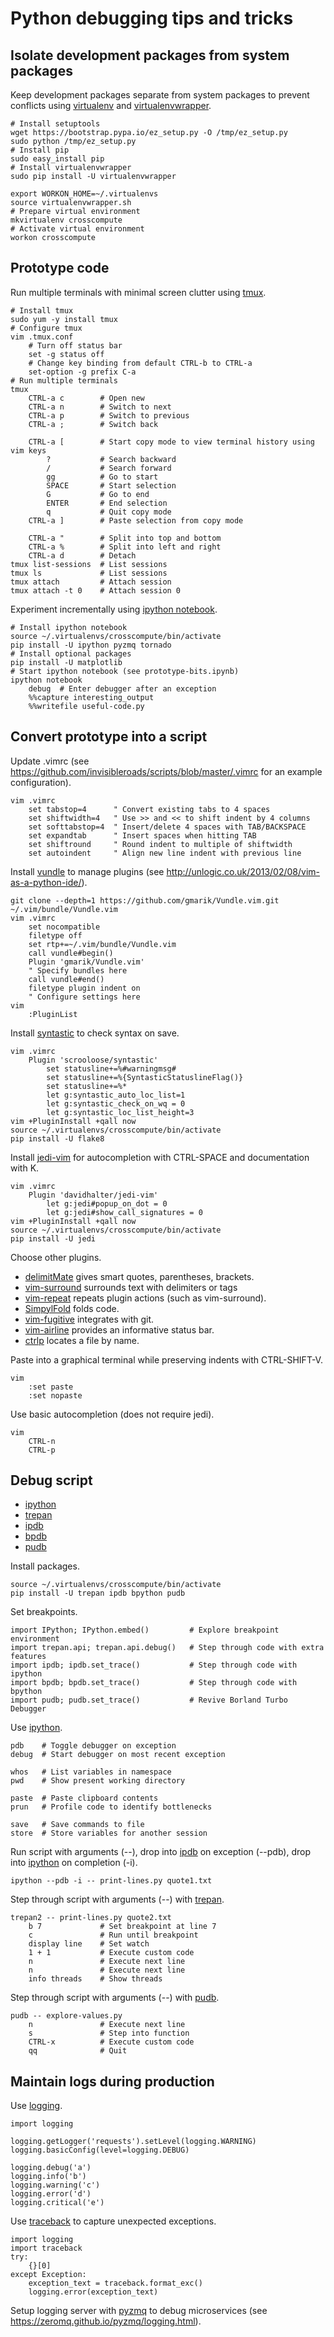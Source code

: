 Python debugging tips and tricks
================================



Isolate development packages from system packages
-------------------------------------------------
Keep development packages separate from system packages to prevent conflicts using [virtualenv](https://virtualenv.pypa.io/en/latest/) and [virtualenvwrapper](https://virtualenvwrapper.readthedocs.org/en/latest/).

    # Install setuptools
    wget https://bootstrap.pypa.io/ez_setup.py -O /tmp/ez_setup.py
    sudo python /tmp/ez_setup.py
    # Install pip
    sudo easy_install pip
    # Install virtualenvwrapper
    sudo pip install -U virtualenvwrapper

    export WORKON_HOME=~/.virtualenvs
    source virtualenvwrapper.sh
    # Prepare virtual environment
    mkvirtualenv crosscompute
    # Activate virtual environment
    workon crosscompute



Prototype code
--------------
Run multiple terminals with minimal screen clutter using [tmux](http://www.openbsd.org/cgi-bin/man.cgi/OpenBSD-current/man1/tmux.1).

    # Install tmux
    sudo yum -y install tmux
    # Configure tmux
    vim .tmux.conf
        # Turn off status bar
        set -g status off
        # Change key binding from default CTRL-b to CTRL-a
        set-option -g prefix C-a
    # Run multiple terminals
    tmux
        CTRL-a c        # Open new
        CTRL-a n        # Switch to next
        CTRL-a p        # Switch to previous
        CTRL-a ;        # Switch back

        CTRL-a [        # Start copy mode to view terminal history using vim keys
            ?           # Search backward
            /           # Search forward
            gg          # Go to start
            SPACE       # Start selection
            G           # Go to end
            ENTER       # End selection
            q           # Quit copy mode
        CTRL-a ]        # Paste selection from copy mode

        CTRL-a "        # Split into top and bottom
        CTRL-a %        # Split into left and right
        CTRL-a d        # Detach
    tmux list-sessions  # List sessions
    tmux ls             # List sessions
    tmux attach         # Attach session
    tmux attach -t 0    # Attach session 0

Experiment incrementally using [ipython notebook](http://ipython.org/notebook.html).

    # Install ipython notebook
    source ~/.virtualenvs/crosscompute/bin/activate
    pip install -U ipython pyzmq tornado
    # Install optional packages
    pip install -U matplotlib
    # Start ipython notebook (see prototype-bits.ipynb)
    ipython notebook
        debug  # Enter debugger after an exception
        %%capture interesting_output
        %%writefile useful-code.py



Convert prototype into a script
-------------------------------
Update .vimrc (see https://github.com/invisibleroads/scripts/blob/master/.vimrc for an example configuration).

    vim .vimrc
        set tabstop=4      " Convert existing tabs to 4 spaces
        set shiftwidth=4   " Use >> and << to shift indent by 4 columns
        set softtabstop=4  " Insert/delete 4 spaces with TAB/BACKSPACE
        set expandtab      " Insert spaces when hitting TAB
        set shiftround     " Round indent to multiple of shiftwidth
        set autoindent     " Align new line indent with previous line

Install [vundle](https://github.com/gmarik/Vundle.vim) to manage plugins (see http://unlogic.co.uk/2013/02/08/vim-as-a-python-ide/).

    git clone --depth=1 https://github.com/gmarik/Vundle.vim.git ~/.vim/bundle/Vundle.vim
    vim .vimrc
        set nocompatible
        filetype off
        set rtp+=~/.vim/bundle/Vundle.vim
        call vundle#begin()
        Plugin 'gmarik/Vundle.vim'
        " Specify bundles here
        call vundle#end()
        filetype plugin indent on
        " Configure settings here
    vim
        :PluginList

Install [syntastic](https://github.com/scrooloose/syntastic) to check syntax on save.

    vim .vimrc
        Plugin 'scrooloose/syntastic'
            set statusline+=%#warningmsg#
            set statusline+=%{SyntasticStatuslineFlag()}
            set statusline+=%*
            let g:syntastic_auto_loc_list=1
            let g:syntastic_check_on_wq = 0
            let g:syntastic_loc_list_height=3
    vim +PluginInstall +qall now
    source ~/.virtualenvs/crosscompute/bin/activate
    pip install -U flake8

Install [jedi-vim](https://github.com/davidhalter/jedi-vim) for autocompletion with CTRL-SPACE and documentation with K.

    vim .vimrc
        Plugin 'davidhalter/jedi-vim'
            let g:jedi#popup_on_dot = 0
            let g:jedi#show_call_signatures = 0
    vim +PluginInstall +qall now
    source ~/.virtualenvs/crosscompute/bin/activate
    pip install -U jedi

Choose other plugins.

- [delimitMate](https://github.com/Raimondi/delimitMate) gives smart quotes, parentheses, brackets.
- [vim-surround](https://github.com/tpope/vim-surround) surrounds text with delimiters or tags
- [vim-repeat](https://github.com/tpope/vim-repeat) repeats plugin actions (such as vim-surround).
- [SimpylFold](https://github.com/tmhedberg/SimpylFold) folds code.
- [vim-fugitive](https://github.com/tpope/vim-fugitive) integrates with git.
- [vim-airline](https://github.com/bling/vim-airline) provides an informative status bar.
- [ctrlp](https://github.com/kien/ctrlp.vim) locates a file by name.

Paste into a graphical terminal while preserving indents with CTRL-SHIFT-V.

    vim
        :set paste
        :set nopaste

Use basic autocompletion (does not require jedi).

    vim
        CTRL-n
        CTRL-p



Debug script
------------
- [ipython](http://ipython.org/ipython-doc/stable/interactive/index.html)
- [trepan](https://github.com/rocky/python2-trepan/wiki/Tutorial)
- [ipdb](https://pypi.python.org/pypi/ipdb)
- [bpdb](http://docs.bpython-interpreter.org/bpdb.html)
- [pudb](https://pypi.python.org/pypi/pudb)

Install packages.

    source ~/.virtualenvs/crosscompute/bin/activate
    pip install -U trepan ipdb bpython pudb

Set breakpoints.

    import IPython; IPython.embed()         # Explore breakpoint environment
    import trepan.api; trepan.api.debug()   # Step through code with extra features
    import ipdb; ipdb.set_trace()           # Step through code with ipython
    import bpdb; bpdb.set_trace()           # Step through code with bpython
    import pudb; pudb.set_trace()           # Revive Borland Turbo Debugger

Use [ipython](http://ipython.org/ipython-doc/stable/interactive/index.html).

    pdb    # Toggle debugger on exception
    debug  # Start debugger on most recent exception

    whos   # List variables in namespace
    pwd    # Show present working directory

    paste  # Paste clipboard contents
    prun   # Profile code to identify bottlenecks

    save   # Save commands to file
    store  # Store variables for another session

Run script with arguments (--), drop into [ipdb](https://pypi.python.org/pypi/ipdb) on exception (--pdb), drop into [ipython](https://pypi.python.org/pypi/ipython) on completion (-i).

    ipython --pdb -i -- print-lines.py quote1.txt

Step through script with arguments (--) with [trepan](https://pypi.python.org/pypi/trepan).

    trepan2 -- print-lines.py quote2.txt
        b 7             # Set breakpoint at line 7
        c               # Run until breakpoint
        display line    # Set watch
        1 + 1           # Execute custom code
        n               # Execute next line
        n               # Execute next line
        info threads    # Show threads

Step through script with arguments (--) with [pudb](https://pypi.python.org/pypi/pudb).

    pudb -- explore-values.py
        n               # Execute next line
        s               # Step into function
        CTRL-x          # Execute custom code
        qq              # Quit



Maintain logs during production
-------------------------------
Use [logging](https://docs.python.org/2/library/logging.html).

    import logging

    logging.getLogger('requests').setLevel(logging.WARNING)
    logging.basicConfig(level=logging.DEBUG)

    logging.debug('a')
    logging.info('b')
    logging.warning('c')
    logging.error('d')
    logging.critical('e')

Use [traceback](https://docs.python.org/2/library/traceback.html) to capture unexpected exceptions.

    import logging
    import traceback
    try:
        {}[0]
    except Exception:
        exception_text = traceback.format_exc()
        logging.error(exception_text)

Setup logging server with [pyzmq](https://pypi.python.org/pypi/pyzmq) to debug microservices (see https://zeromq.github.io/pyzmq/logging.html).
